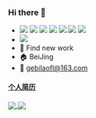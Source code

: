 
### Hi there 👋


<!-- ![](https://komarev.com/ghpvc/?username=gebilaofan&&style=flat-square"align="center) -->

- [![](https://img.shields.io/badge/-JavaScript-F7DF1E?style=flat-square&logo=JavaScript&logoColor=ffffff)](https://reactjs.org/)
[![](https://img.shields.io/badge/-HTML5-e34f26?style=flat-square&logo=HTML5&logoColor=ffffff)](https://reactjs.org/)
[![](https://img.shields.io/badge/-CSS3-1572B6?style=flat-square&logo=CSS3&logoColor=ffffff)](https://reactjs.org/)
[![](https://img.shields.io/badge/-Vue-4FC08D?style=flat-square&logo=Vue.js&logoColor=ffffff)](https://reactjs.org/)
[![](https://img.shields.io/badge/-Node-339933?style=flat-square&logo=Node.js&logoColor=ffffff)](https://reactjs.org/)
[![](https://img.shields.io/badge/-TypeScript-007ACC?style=flat-square&logo=TypeScript&logoColor=ffffff)](https://reactjs.org/)
[![](https://img.shields.io/badge/-Electron-47848F?style=flat-square&logo=Electron&logoColor=ffffff)](https://reactjs.org/)
- ![](https://visitor-badge.glitch.me/badge?page_id=gebilaofan.readme)
- 💼 Find new work
- :house: BeiJing
- :email: gebilaofl@163.com

#### [个人简历](https://github.com/gebilaofan/Resume)



<!-- 展示个人访问 -->
<!-- ![Visitor Count](https://profile-counter.glitch.me/gebilaofan/count.svg) -->



<a href="https://github.com/anuraghazra/github-readme-stats">
  <img align="center" src="https://github-readme-stats.vercel.app/api?username=gebilaofan&count_private=true&show_icons=true&bg_color=45,e9533e,88418a&hide_border=true&title_color=fff&text_color=fff&icon_color=fff" />
</a>
<a href="https://github.com/anuraghazra/convoychat">
  <img align="center" src="https://github-readme-stats.vercel.app/api/top-langs/?username=gebilaofan&layout=compact" />
</a>




